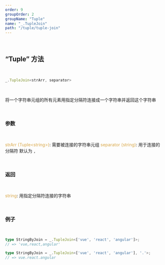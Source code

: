```yaml
---
order: 9
groupOrder: 2
groupName: "Tuple"
name: "_.TupleJoin"
path: "/tuple/tuple-join"
---
```


<br/>

## “Tuple” 方法

<br/>

```typescript
_.TupleJoin<strArr, separator>
```

<br/>

将一个字符串元组的所有元素用指定分隔符连接成一个字符串并返回这个字符串

<br/>

### 参数

<br/>

<font color="#d9a84a">strArr (Tuple&lt;string&gt;)</font>: 需要被连接的字符串元组
<font color="#d9a84a">separator (string)</font>: 用于连接的分隔符 默认为 `,`

<br/>

### 返回

<br/>

<font color="#d9a84a">string</font>: 用指定分隔符连接的字符串

<br/>

### 例子

<br/>

```typescript
type StringByJoin = _.TupleJoin<['vue', 'react', 'angular']>;
// => 'vue,react,angular'

type StringByJoin = _.TupleJoin<['vue', 'react', 'angular'], '.'>;
// => vue.react.angular
```
